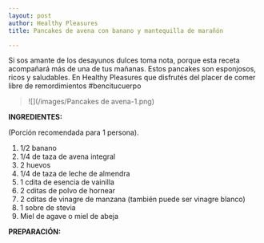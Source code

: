 ```yaml
---
layout: post
author: Healthy Pleasures
title: Pancakes de avena con banano y mantequilla de marañón

---
```

Si sos amante de los desayunos dulces toma nota, porque esta receta acompañará más de una de tus mañanas. Estos pancakes son esponjosos, ricos y saludables. En Healthy Pleasures que disfrutés del placer de comer libre de remordimientos #bencitucuerpo

> ![](/images/Pancakes de avena-1.png)

**INGREDIENTES:**

(Porción recomendada para 1 persona).

1. 1/2 banano
2. 1/4 de taza de avena integral
3. 2 huevos
4. 1/4 de taza de leche de almendra 
5. 1 cdita de esencia de vainilla
6. 2 cditas de polvo de hornear
7. 2 cditas de vinagre de manzana (también puede ser vinagre blanco)
8. 1 sobre de stevia
9. Miel de agave o miel de abeja

**PREPARACIÓN:**
